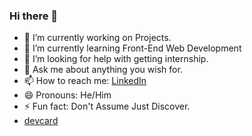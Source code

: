 ### Hi there 👋
- 🔭 I’m currently working on Projects.
- 🌱 I’m currently learning Front-End Web Development
- 🤔 I’m looking for help with getting internship.
- 💬 Ask me about anything you wish for.
- 📫 How to reach me: [LinkedIn](https://www.linkedin.com/in/harsh-dhama-06a5921aa/)
- 😄 Pronouns: He/Him
- ⚡ Fun fact: Don't Assume Just Discover.
-  [devcard](https://api.daily.dev/devcards/db0899975d6a4839adbc5bab1bbe609a.png?r=acu)
<!--
**Harsh-d-lab/Harsh-d-lab** is a ✨ _special_ ✨ repository because its `README.md` (this file) appears on your GitHub profile.

Here are some ideas to get you started:

- 🔭 I’m currently working on ...
- 🌱 I’m currently learning ...
- 👯 I’m looking to collaborate on ...
- 🤔 I’m looking for help with ...
- 💬 Ask me about ...
- 📫 How to reach me: ...
- 😄 Pronouns: ...
- ⚡ Fun fact: ...
-->
